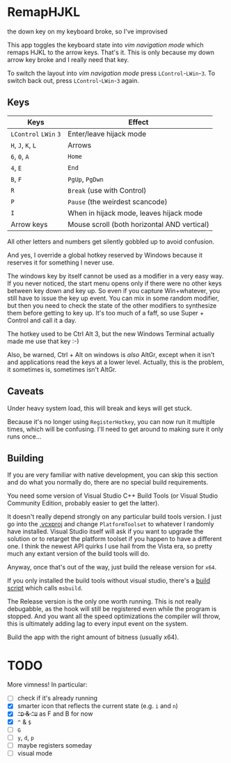 RemapHJKL
=========

the down key on my keyboard broke, so I've improvised

This app toggles the keyboard state into *vim navigation mode* which remaps HJKL to the arrow keys. That's it. This is only because my down arrow key broke and I really need that key.

To switch the layout into *vim navigation mode* press `LControl`-`LWin`-`3`. To switch back out, press `LControl`-`LWin`-`3` again.

Keys
----

| Keys                  | Effect                                        |
|-----------------------|-----------------------------------------------|
| `LControl` `LWin` `3` | Enter/leave hijack mode                       |
| `H`, `J`, `K`, `L`    | Arrows                                        |
| `6`, `0`, `A`         | `Home`                                        |
| `4`, `E`              | `End`                                         |
| `B`, `F`              | `PgUp`, `PgDwn`                               |
| `R`                   | `Break` (use with Control)                    |
| `P`                   | `Pause` (the weirdest scancode)               |
| `I`                   | When in hijack mode, leaves hijack mode       |
| Arrow keys            | Mouse scroll (both horizontal AND vertical)   |

All other letters and numbers get silently gobbled up to avoid confusion.

And yes, I override a global hotkey reserved by Windows because it reserves it for something I never use.

The windows key by itself cannot be used as a modifier in a very easy way.
If you never noticed, the start menu opens only if there were no other keys
between key down and key up. So even if you capture Win+whatever, you still
have to issue the key up event. You can mix in some random modifier, but then
you need to check the state of the other modifiers to synthesize them before
getting to key up. It's too much of a faff, so use Super + Control and call
it a day.

The hotkey used to be Ctrl Alt 3, but the new Windows Terminal actually made
me use that key :-)

Also, be warned, Ctrl + Alt on windows is *also* AltGr, except when it isn't
and applications read the keys at a lower level. Actually, this is the problem,
it sometimes is, sometimes isn't AltGr.

Caveats
-------

Under heavy system load, this will break and keys will get stuck.

Because it's no longer using `RegisterHotkey`, you can now run it multiple
times, which will be confusing. I'll need to get around to making sure
it only runs once...

Building
--------

If you are very familiar with native development, you can skip this section and do what you normally do, there are no special build requirements.

You need some version of Visual Studio C++ Build Tools (or Visual Studio Community Edition, probably easier to get the latter).

It doesn't really depend strongly on any particular build tools version. I just go into the [.vcxproj](./RemapHJKL/RemapHJKL.vcxproj) and change `PlatformToolset` to whatever I randomly have installed. Visual Studio itself will ask if you want to upgrade the solution or to retarget the platform toolset if you happen to have a different one. I think the newest API quirks I use hail from the Vista era, so pretty much any extant version of the build tools will do.

Anyway, once that's out of the way, just build the release version for `x64`.

If you only installed the build tools without visual studio, there's a [build script](./build.bat) which calls `msbuild`.

The Release version is the only one worth running. This is not really debugabble, as the hook will still be registered even while the program is stopped. And you want all the speed optimizations the compiler will throw, this is ultimately adding lag to every input event on the system.

Build the app with the right amount of bitness (usually x64).

TODO
====

More vimness! In particular:

* [ ] check if it's already running
* [x] smarter icon that reflects the current state (e.g. `i` and `n`)
* [x] ~~`^D` & `^U`~~ as F and B for now
* [x] `^` & `$`
* [ ] `G`
* [ ] `y`, `d`, `p`
* [ ] maybe registers someday
* [ ] visual mode
